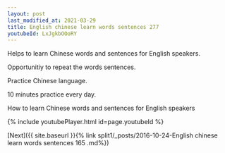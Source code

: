 ```yaml
---
layout: post
last_modified_at: 2021-03-29
title: English chinese learn words sentences 277 
youtubeId: LxJgkbOOoRY
---
```

 
 
Helps to learn Chinese words and sentences for English speakers.

Opportunitiy to repeat the words sentences. 

Practice Chinese language. 
 
10 minutes practice every day. 
 
How to learn Chinese words and sentences for English speakers 
 
{% include youtubePlayer.html id=page.youtubeId %}
 
 
[Next]({{ site.baseurl }}{% link  split1/_posts/2016-10-24-English chinese learn words sentences 165 .md%})
 
